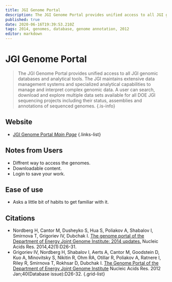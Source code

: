```yaml
---
title: JGI Genome Portal
description: The JGI Genome Portal provides unified access to all JGI genomic databases and analytical tools.
published: true
date: 2020-06-16T19:39:53.210Z
tags: 2014, genomes, database, genome annotation, 2012
editor: markdown
---
```


# JGI Genome Portal

> The JGI Genome Portal provides unified access to all JGI genomic databases and analytical tools. The JGI maintains extensive data management systems and specialized analytical capabilities to manage and interpret complex genomic data. A user can search, download and explore multiple data sets available for all DOE JGI sequencing projects including their status, assemblies and annotations of sequenced genomes. 
 {.is-info}

 

## Website 

- [JGI Genome Portal *Main Page*](https://genome.jgi.doe.gov/portal/)
 {.links-list}
 
## Notes from Users
 - Diffrent way to access the genomes.
 - Downloadable content.
 - Login to save your work.
 
 
## Ease of use
- Asks a little bit of habits to get familiar with it.

## Citations

- Nordberg H, Cantor M, Dusheyko S, Hua S, Poliakov A, Shabalov I, Smirnova T, Grigoriev IV, Dubchak I. [The genome portal of the Department of Energy Joint Genome Institute: 2014 updates.](https://academic.oup.com/nar/article/42/D1/D26/1047465)  Nucleic Acids Res. 2014,42(1):D26-31.
- Grigoriev IV, Nordberg H, Shabalov I, Aerts A, Cantor M, Goodstein D, Kuo A, Minovitsky S, Nikitin R, Ohm RA, Otillar R, Poliakov A, Ratnere I, Riley R, Smirnova T, Rokhsar D, Dubchak I. [The Genome Portal of the Department of Energy Joint Genome Institute](https://academic.oup.com/nar/article/40/D1/D26/2903587)  Nucleic Acids Res. 2012 Jan;40(Database issue):D26-32.
{.grid-list}